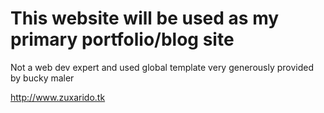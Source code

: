 # This website will be used as my primary portfolio/blog site 
Not a web dev expert and used global template very generously provided by bucky maler

http://www.zuxarido.tk
